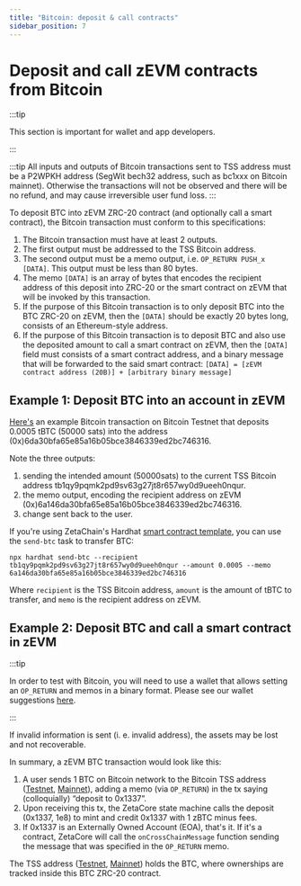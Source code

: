 ```yaml
---
title: "Bitcoin: deposit & call contracts"
sidebar_position: 7
---
```


# Deposit and call zEVM contracts from Bitcoin

:::tip

This section is important for wallet and app developers.

:::

:::tip
All inputs and outputs of Bitcoin transactions sent to TSS address 
must be a P2WPKH address (SegWit bech32 address, such as bc1xxx on Bitcoin mainnet). 
Otherwise the transactions will not be observed and there will be no refund, and may
cause irreversible user fund loss. 
:::

To deposit BTC into zEVM ZRC-20 contract (and optionally call a smart contract),
the Bitcoin transaction must conform to this specifications:

1. The Bitcoin transaction must have at least 2 outputs.
2. The first output must be addressed to the TSS Bitcoin address.
3. The second output must be a memo output, i.e. `OP_RETURN PUSH_x [DATA]`. This
   output must be less than 80 bytes.
4. The memo `[DATA]` is an array of bytes that encodes the recipient address of
   this deposit into ZRC-20 or the smart contract on zEVM that will be invoked
   by this transaction.
5. If the purpose of this Bitcoin transaction is to only deposit BTC into the
   BTC ZRC-20 on zEVM, then the `[DATA]` should be exactly 20 bytes long,
   consists of an Ethereum-style address.
6. If the purpose of this Bitcoin transaction is to deposit BTC and also use the
   deposited amount to call a smart contract on zEVM, then the `[DATA]` field
   must consists of a smart contract address, and a binary message that will be
   forwarded to the said smart contract:
   `[DATA] = [zEVM contract address (20B)] + [arbitrary binary message]`

## Example 1: Deposit BTC into an account in zEVM

[Here's](https://blockstream.info/testnet/tx/952d60fd9efc1aad4b87a8a7a6d57a972d49e084de8b5dc524e163216c11c04f?expand)
an example Bitcoin transaction on Bitcoin Testnet that deposits 0.0005 tBTC
(50000 sats) into the address (0x)6da30bfa65e85a16b05bce3846339ed2bc746316.

Note the three outputs:

1. sending the intended amount (50000sats) to the current TSS Bitcoin address
   tb1qy9pqmk2pd9sv63g27jt8r657wy0d9ueeh0nqur.
2. the memo output, encoding the recipient address on zEVM
   (0x)6a146da30bfa65e85a16b05bce3846339ed2bc746316.
3. change sent back to the user.

If you're using ZetaChain's Hardhat
[smart contract template](https://github.com/zeta-chain/template), you can use
the `send-btc` task to transfer BTC:

```
npx hardhat send-btc --recipient tb1qy9pqmk2pd9sv63g27jt8r657wy0d9ueeh0nqur --amount 0.0005 --memo 6a146da30bfa65e85a16b05bce3846339ed2bc746316
```

Where `recipient` is the TSS Bitcoin address, `amount` is the amount of tBTC to
transfer, and `memo` is the recipient address on zEVM.

## Example 2: Deposit BTC and call a smart contract in zEVM

:::tip

In order to test with Bitcoin, you will need to use a wallet that allows setting
an `OP_RETURN` and memos in a binary format. Please see our wallet suggestions
[here](/reference/wallets).

:::

If invalid information is sent (i. e. invalid address), the assets may be lost
and not recoverable.

In summary, a zEVM BTC transaction would look like this:

1. A user sends 1 BTC on Bitcoin network to the Bitcoin TSS address
   ([Testnet](/reference/testnet), [Mainnet](/reference/mainnet)), adding a memo
   (via `OP_RETURN`) in the tx saying (colloquially) “deposit to 0x1337”.
2. Upon receiving this tx, the ZetaCore state machine calls the deposit (0x1337,
   1e8) to mint and credit 0x1337 with 1 zBTC minus fees.
3. If 0x1337 is an Externally Owned Account (EOA), that's it. If it's a
   contract, ZetaCore will call the `onCrossChainMessage` function sending the
   message that was specified in the `OP_RETURN` memo.

The TSS address ([Testnet](/reference/testnet), [Mainnet](/reference/mainnet))
holds the BTC, where ownerships are tracked inside this BTC ZRC-20 contract.

